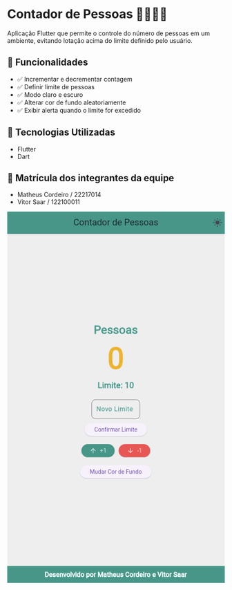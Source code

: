 # Contador de Pessoas 🚶‍♂️🚶‍♀️

Aplicação Flutter que permite o controle do número de pessoas em um ambiente, evitando lotação acima do limite definido pelo usuário.  

## 📌 Funcionalidades
- ✅ Incrementar e decrementar contagem  
- ✅ Definir limite de pessoas  
- ✅ Modo claro e escuro  
- ✅ Alterar cor de fundo aleatoriamente  
- ✅ Exibir alerta quando o limite for excedido  

## 📲 Tecnologias Utilizadas
- Flutter  
- Dart 

## 📒 Matrícula dos integrantes da equipe

- Matheus Cordeiro / 22217014
- Vitor Saar / 122100011

![Tela do Aplicativo](assets/imageApp.png)